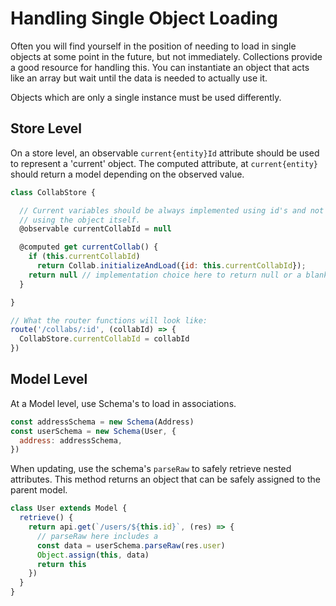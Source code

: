 # Handling Single Object Loading

Often you will find yourself in the position of needing to load in single objects
at some point in the future, but not immediately. Collections provide a good
resource for handling this. You can instantiate an object that acts like an array
but wait until the data is needed to actually use it.

Objects which are only a single instance must be used differently.

## Store Level

On a store level, an observable `current{entity}Id` attribute should be used
to represent a 'current' object. The computed attribute, at `current{entity}`
should return a model depending on the observed value.

```javascript
class CollabStore {

  // Current variables should be always implemented using id's and not
  // using the object itself.
  @observable currentCollabId = null

  @computed get currentCollab() {
    if (this.currentCollabId)
      return Collab.initializeAndLoad({id: this.currentCollabId});
    return null // implementation choice here to return null or a blank object.
  }

}

// What the router functions will look like:
route('/collabs/:id', (collabId) => {
  CollabStore.currentCollabId = collabId
})
```

## Model Level

At a Model level, use Schema's to load in associations.

```javascript
const addressSchema = new Schema(Address)
const userSchema = new Schema(User, {
  address: addressSchema,
})
```

When updating, use the schema's `parseRaw` to safely retrieve nested attributes.
This method returns an object that can be safely assigned to the parent model.

```javascript
class User extends Model {
  retrieve() {
    return api.get(`/users/${this.id}`, (res) => {
      // parseRaw here includes a 
      const data = userSchema.parseRaw(res.user)
      Object.assign(this, data)
      return this
    })
  }
}
```
